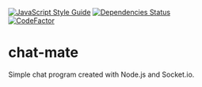 [![JavaScript Style Guide](https://img.shields.io/badge/code_style-standard-brightgreen.svg)](https://standardjs.com)
[![Dependencies Status](https://david-dm.org/danielHpeters/chat-mate.svg)](https://david-dm.org/danielHpeters/chat-mate.svg)  
[![CodeFactor](https://www.codefactor.io/repository/github/danielhpeters/chat-mate/badge/master)](https://www.codefactor.io/repository/github/danielhpeters/chat-mate/overview/master)  
# chat-mate
Simple chat program created with Node.js and Socket.io.
